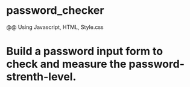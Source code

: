 # password_checker
@@ Using Javascript, HTML, Style.css
# Build a password input form to check and measure the password-strenth-level.

